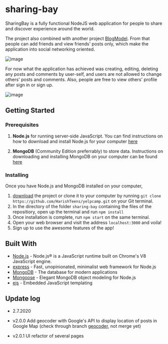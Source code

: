 # sharing-bay

SharingBay is a fully functional NodeJS web application for people to share and discover experience around the world. 

The project also combined with another project [BlogModel](https://github.com/DeclanFang/blog-model). From that people can add friends and view friends' posts only, which make the application into social networking oriented. 

![image](https://github.com/DeclanFang/sharing-bay/blob/master/readme/homepage.png)

For now what the application has achieved was creating, editing, deleting any posts and comments by user-self, and users are not allowed to change others' posts and comments. Also, people are free to view others' profile after sign in or sign up. 

![image](https://github.com/DeclanFang/sharing-bay/blob/master/readme/demo%20posts.png)

## Getting Started

### Prerequisites

1. **Node.js** for running server-side JavaScript. You can find instructions on how to download and install Node.js for your computer [here](https://nodejs.org/en/download/)

2. **MongoDB** (Community Edition preferrably) to store data. Instructions on downloading and installing MongoDB on your computer can be found [here](https://docs.mongodb.com/manual/installation/)

### Installing

Once you have Node.js and MongoDB installed on your computer,

1. [download](https://github.com/HarishTeens/yelpcamp/archive/master.zip) the project or clone it to your computer by running `git clone https://github.com/HarishTeens/yelpcamp.git` on your Git terminal.
2. In the directory of the folder `sharing-bay` containing the files of the repositiory, open up the terminal and run `npm install`
3. Once installation is complete, run `npm start` on the same terminal.
4. Open your web browser and visit the address `localhost:3000` and voila!
5. Sign up to use the awesome features of the app!

## Built With

- [Node.js](https://nodejs.org) - Node.js® is a JavaScript runtime built on Chrome's V8 JavaScript engine.
- [express](https://expressjs.com//) - Fast, unopinionated, minimalist web framework for Node.js
- [MongoDB](https://www.mongodb.com/) - The database for
  modern applications
- [Mongoose](https://mongoosejs.com/) - Elegant MongoDB object modeling for Node.js
- [ejs](https://ejs.co/) - Embedded JavaScript templating

## Update log

- 2.7.2020
- v2.0.0 Add geocoder with Google's API to display location of posts in Google Map (check through branch [geocoder](https://github.com/DeclanFang/sharing-bay/tree/geocoder), not merge yet)

- v2.0.1 UI refactor of several pages
